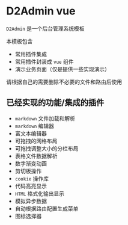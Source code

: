 # D2Admin vue

`D2Admin` 是一个后台管理系统模板

本模板包含

* 常用插件集成
* 常用插件封装成 `vue` 组件
* 演示业务页面（仅是提供一些实现演示）

请根据自己的需要删除不必要的文件和路由后使用

## 已经实现的功能/集成的插件

* `markdown` 文件加载和解析
* `markdown` 编辑器
* 富文本编辑器
* 可拖拽的网格布局
* 可拖拽调整大小的分栏布局
* 表格文件数据解析
* 数字渐变动画
* 剪切板操作
* `cookie` 操作库
* 代码高亮显示
* `HTML` 格式化输出显示
* 模拟异步数据
* 自动根据路由配置生成菜单
* 图标选择器






